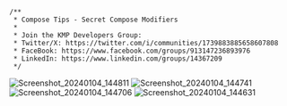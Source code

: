 ```
/**
 * Compose Tips - Secret Compose Modifiers
 *
 * Join the KMP Developers Group:
 * Twitter/X: https://twitter.com/i/communities/1739883885658607808
 * FaceBook: https://www.facebook.com/groups/913147236893976
 * LinkedIn: https://www.linkedin.com/groups/14367209
 */
```

![Screenshot_20240104_144811](https://github.com/realityexpander/SecretComposeModifiers/assets/5157474/ac9e03bd-cd49-44b3-a427-c5453d283c4d)
![Screenshot_20240104_144741](https://github.com/realityexpander/SecretComposeModifiers/assets/5157474/8b4eb30f-7600-4f95-9b29-6df02e3f98bd)
![Screenshot_20240104_144706](https://github.com/realityexpander/SecretComposeModifiers/assets/5157474/c324da61-91af-44b8-89c6-447ab561a127)
![Screenshot_20240104_144631](https://github.com/realityexpander/SecretComposeModifiers/assets/5157474/bbe68677-dca2-4320-9054-c22a987ba1d5)
